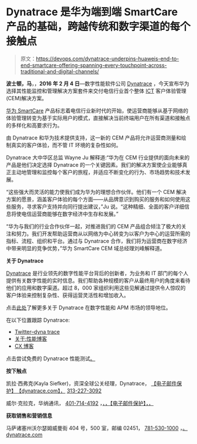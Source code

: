 # Dynatrace 是华为端到端 SmartCare 产品的基础，跨越传统和数字渠道的每个接触点

> 原文：<https://devops.com/dynatrace-underpins-huaweis-end-to-end-smartcare-offering-spanning-every-touchpoint-across-traditional-and-digital-channels/>

**波士顿，马**，，**2016 年 2 月 4 日**—数字性能软件公司 [Dynatrace](http://dynatrace.pr-optout.com/Tracking.aspx?Data=HHL%3d%3e.43.CP%3f%401A9%3d%2b%3c4.LP%3f%40083%3a&RE=MC&RI=4344600&Preview=False&DistributionActionID=1079&Action=Follow+Link) ，今天宣布华为选择其性能监控和管理解决方案套件来交付电信行业首个整体 [ICT](http://dynatrace.pr-optout.com/Tracking.aspx?Data=HHL%3d%3e.43.CP%3f%401A9%3d%2b%3c4.LP%3f%40083%3a&RE=MC&RI=4344600&Preview=False&DistributionActionID=1078&Action=Follow+Link) 客户体验管理(CEM)解决方案。

[华为 SmartCare](http://dynatrace.pr-optout.com/Tracking.aspx?Data=HHL%3d%3e.43.CP%3f%401A9%3d%2b%3c4.LP%3f%40083%3a&RE=MC&RI=4344600&Preview=False&DistributionActionID=1077&Action=Follow+Link) 产品标志着电信行业新时代的开始，使运营商能够从基于网络的体验管理转变为基于实际用户的模式，直接解决当前终端用户在所有渠道和接触点的多样化和高要求行为。

由 Dynatrace 和华为技术提供支持，这一新的 CEM 产品将允许运营商测量和绘制真实的客户体验，而不管 IT 环境的复杂性如何。

Dynatrace 大中华区总监 Wayne Ju 解释道:“华为在 CEM 行业提供的面向未来的产品是他们决定选择 Dynatrace 的一个关键因素。我们的解决方案使企业能够真正主动地管理和监控每个客户的旅程，并适应不断变化的行为、市场趋势和技术发展。

“这些强大而灵活的能力使我们成为华为的理想合作伙伴。他们有一个 CEM 解决方案的愿景，涵盖客户体验的每个方面——从品牌意识到购买的服务和如何使用这些服务，寻求客户支持并向同行提出建议，”Ju 说。“这种精细、全面的客户详细信息将使电信运营商能够在数字经济中生存和发展。”

“华为与我们的行业合作伙伴一起，对推进我们的 CEM 产品组合倾注了极大的关注和努力。我们开发帮助运营商从以网络为中心转变为以客户为中心的运营所需的指标、流程、组织和平台。通过与 Dynatrace 合作，我们将为运营商在数字经济中带来明显的竞争优势，”华为 SmartCare CEM 域总经理刘峰解释道。

**关于 Dynatrace**

[Dynatrace](http://dynatrace.pr-optout.com/Tracking.aspx?Data=HHL%3d%3e.43.CP%3f%401A9%3d%2b%3c4.LP%3f%40083%3a&RE=MC&RI=4344600&Preview=False&DistributionActionID=1076&Action=Follow+Link) 是行业领先的数字性能平台背后的创新者，为业务和 IT 部门的每个人提供有关数字性能的实时信息。我们帮助各种规模的客户从最终用户的角度来看待他们的应用和数字渠道。超过 8，000 家组织利用这些见解通过提供令人惊叹的客户体验来控制复杂性、获得运营灵活性和增加收入。

点击[此处](http://dynatrace.pr-optout.com/Tracking.aspx?Data=HHL%3d%3e.43.CP%3f%401A9%3d%2b%3c4.LP%3f%40083%3a&RE=MC&RI=4344600&Preview=False&DistributionActionID=1075&Action=Follow+Link)了解更多关于 Dynatrace 在数字性能和 APM 市场的领导地位。

在以下位置跟踪 Dynatrace:

*   [Twitter–dyna trace](http://dynatrace.pr-optout.com/Tracking.aspx?Data=HHL%3d%3e.43.CP%3f%401A9%3d%2b%3c4.LP%3f%40083%3a&RE=MC&RI=4344600&Preview=False&DistributionActionID=1074&Action=Follow+Link)
*   [关于:性能博客](http://dynatrace.pr-optout.com/Tracking.aspx?Data=HHL%3d%3e.43.CP%3f%401A9%3d%2b%3c4.LP%3f%40083%3a&RE=MC&RI=4344600&Preview=False&DistributionActionID=1073&Action=Follow+Link)
*   [CX 博客](http://dynatrace.pr-optout.com/Tracking.aspx?Data=HHL%3d%3e.43.CP%3f%401A9%3d%2b%3c4.LP%3f%40083%3a&RE=MC&RI=4344600&Preview=False&DistributionActionID=1072&Action=Follow+Link)

点击尝试免费的 Dynatrace 性能测试[。](http://dynatrace.pr-optout.com/Tracking.aspx?Data=HHL%3d%3e.43.CP%3f%401A9%3d%2b%3c4.LP%3f%40083%3a&RE=MC&RI=4344600&Preview=False&DistributionActionID=1071&Action=Follow+Link)

**按下触点**

凯拉·西弗克(Kayla Siefker)，资深全球公关经理，Dynatrace， [【电子邮件保护】<wbr>【dynatrace.com】，](/cdn-cgi/l/email-protection#385359415459164b515d5e535d4a785c4156594c4a595b5d165b5755) [313-227-3092](tel:313-227-3092)

威尔·克拉克，华纳通讯， [401-714-4192](tel:401-714-4192) ，[，，【电子邮件保护】，，](/cdn-cgi/l/email-protection#b7c0dedbdbf7c0d6c5d9d2c5c7c599d4d8da)

**获取销售和营销信息**

马萨诸塞州沃尔瑟姆威曼街 404 号，500 室，邮编 02451， [781-530-1000](tel:781-530-1000) ，[。<wbr>dynatrace.com](http://dynatrace.pr-optout.com/Tracking.aspx?Data=HHL%3d%3e.43.CP%3f%401A9%3d%2b%3c4.LP%3f%40083%3a&RE=MC&RI=4344600&Preview=False&DistributionActionID=1070&Action=Follow+Link)